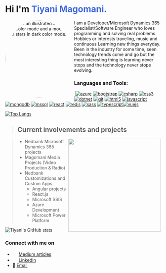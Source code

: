 # Hi I'm **<font color="#4169e1">Tiyani Magomani.</font>**

<picture >
  <img alt="Shows an illustrated sun in light color mode and a moon with stars in dark color mode." src="Magomani,Tiyani.jpg" width="220px" height="250"  align="left" style="border-radius: 50%;">
</picture>

I am a Developer/Microsoft Dynamics 365 Specialist/Software Engineer who loves programming and solving real problems.\
Hobbies or interests traveling, music and continuous Learning new things everyday.\
Been in the industry for some time, seen technology trends come and go but the most interesting thing is learning never stops and the technology never stops evolving.


### Languages and Tools:

 [![azure](https://camo.githubusercontent.com/6df31a460cb0c38f960e92812c8b6f8bce4c7f13170fb4782f0b31ab8e792ac2/68747470733a2f2f7777772e766563746f726c6f676f2e7a6f6e652f6c6f676f732f6d6963726f736f66745f617a7572652f6d6963726f736f66745f617a7572652d69636f6e2e737667)](https://azure.microsoft.com/en-in/) [![bootstrap](https://raw.githubusercontent.com/devicons/devicon/master/icons/bootstrap/bootstrap-plain-wordmark.svg)](https://getbootstrap.com/) [![csharp](https://raw.githubusercontent.com/devicons/devicon/master/icons/csharp/csharp-original.svg)](https://www.w3schools.com/cs/) [![css3](https://raw.githubusercontent.com/devicons/devicon/master/icons/css3/css3-original-wordmark.svg)](https://www.w3schools.com/css/) [![dotnet](https://raw.githubusercontent.com/devicons/devicon/master/icons/dot-net/dot-net-original-wordmark.svg)](https://dotnet.microsoft.com/) [![git](https://camo.githubusercontent.com/fbfcb9e3dc648adc93bef37c718db16c52f617ad055a26de6dc3c21865c3321d/68747470733a2f2f7777772e766563746f726c6f676f2e7a6f6e652f6c6f676f732f6769742d73636d2f6769742d73636d2d69636f6e2e737667)](https://git-scm.com/) [![html5](https://raw.githubusercontent.com/devicons/devicon/master/icons/html5/html5-original-wordmark.svg)](https://www.w3.org/html/) [![javascript](https://raw.githubusercontent.com/devicons/devicon/master/icons/javascript/javascript-original.svg)](https://developer.mozilla.org/en-US/docs/Web/JavaScript) [![mongodb](https://raw.githubusercontent.com/devicons/devicon/master/icons/mongodb/mongodb-original-wordmark.svg)](https://www.mongodb.com/) [![mssql](https://camo.githubusercontent.com/42dfd0950d93092d82d677877fe87d5bab1e2acccc1110bf0f9dd755988ccb7e/68747470733a2f2f7777772e7376677265706f2e636f6d2f73686f772f3330333232392f6d6963726f736f66742d73716c2d7365727665722d6c6f676f2e737667)](https://www.microsoft.com/en-us/sql-server) [![react](https://raw.githubusercontent.com/devicons/devicon/master/icons/react/react-original-wordmark.svg)](https://reactjs.org/) [![redis](https://raw.githubusercontent.com/devicons/devicon/master/icons/redis/redis-original-wordmark.svg)](https://redis.io/) [![sass](https://raw.githubusercontent.com/devicons/devicon/master/icons/sass/sass-original.svg)](https://sass-lang.com/) [![typescript](https://raw.githubusercontent.com/devicons/devicon/master/icons/typescript/typescript-original.svg)](https://www.typescriptlang.org/)[![vuejs](https://raw.githubusercontent.com/devicons/devicon/master/icons/vuejs/vuejs-original-wordmark.svg)](https://vuejs.org/)

[![Top Langs](https://github-readme-stats.vercel.app/api/top-langs/?username=TiyaniMilton&layout=compact)](https://github.com/TiyaniMilton/Movie-Cleanup)

> ## Current involvements and projects

<picture >
  <img src="IMG_0341.jpeg" width="300 "align="right" >
</picture>

> * Nedbank Microsoft Dynamics 365 projects
> * Magomani Media Projects (Video Production & Radio)  
> * Nedbank Customizations and Custom Apps
>   * Angular projects
>   * React.js
>   * Microsoft SSIS
>   * Azure Development
>   * Microsoft Power Platform

![Tiyani's GitHub stats](https://github-readme-stats.vercel.app/api?username=TiyaniMilton&show_icons=true&theme=radical)

### Connect with me on

* [<img src="medium.webp" width="16">](medium.webp) [Medium articles](https://medium.com/@tiyanimilton)
* [<img src="linkedin.webp" width="16">](linkedin.webp) [LinkedIn](https://medium.com/@tiyanimilton)
* 📨 [Email](tiyanimilton@hotmail.com)
